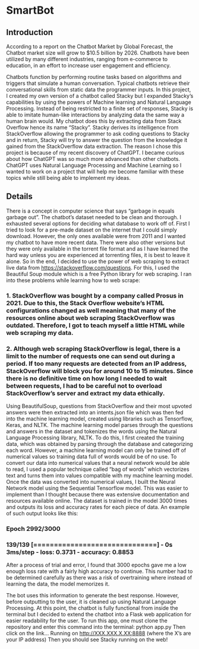 # SmartBot

## Introduction
According to a report on the Chatbot Market by Global Forecast, the Chatbot market size will grow to $10.5 billion by 2026. Chatbots have been utilized by many different industries, ranging from e-commerce to education, in an effort to increase user engagement and efficiency. 

Chatbots function by performing routine tasks based on algorithms and triggers that simulate a human conversation. Typical chatbots retrieve their conversational skills from static data the programmer inputs. In this project, I created my own version of a chatbot called Stacky but I expanded Stacky’s capabilities by using the powers of Machine learning and Natural Language Processing. Instead of being restricted to a finite set of responses, Stacky is able to imitate human-like interactions by analyzing data the same way a human brain would. My chatbot does this by extracting data from Stack Overflow hence its name “Stacky”. Stacky derives its intelligence from StackOverflow allowing the programmer to ask coding questions to Stacky and in return, Stacky will try to answer the question from the knowledge it gained from the StackOverflow data extraction. The reason I chose this project is because of my recent discovery of ChatGPT. I became curious about how ChatGPT was so much more advanced than other chatbots. ChatGPT uses Natural Language Processing and Machine Learning so I wanted to work on a project that will help me become familiar with these topics while still being able to implement my ideas.

## Details
There is a concept in computer science that says “garbage in equals garbage out”. The chatbot’s dataset needed to be clean and thorough. I exhausted several options for deciding what database to work off of. First I tried to look for a pre-made dataset on the internet that I could simply download. However, the only ones available were from 2011 and I wanted my chatbot to have more recent data. There were also other versions but they were only available in the torrent file format and as I have learned the hard way unless you are experienced at torrenting files, it is best to leave it alone. So in the end, I decided to use the power of web scraping to extract live data from https://stackoverflow.com/questions. For this, I used the Beautiful Soup module which is a free Python library for web scraping. I ran into these problems while learning how to web scrape:

### 1. StackOverflow was bought by a company called Prosus in 2021. Due to this, the Stack Overflow website’s HTML configurations changed as well meaning that many of the resources online about web scraping StackOverflow was outdated. Therefore, I got to teach myself a little HTML while web scraping my data.

### 2. Although web scraping StackOverflow is legal, there is a limit to the number of requests one can send out during a period. If too many requests are detected from an IP address, StackOverflow will block you for around 10 to 15 minutes. Since there is no definitive time on how long I needed to wait between requests, I had to be careful not to overload StackOverflow’s server and extract my data ethically.

Using BeautifulSoup, questions from StackOverflow and their most upvoted answers were then extracted into an intents.json file which was then fed into the machine learning model, created using libraries such as Tensorflow, Keras, and NLTK. The machine learning model parses through the questions and answers in the dataset and tokenizes the words using the Natural Language Processing library, NLTK. To do this, I first created the training data, which was obtained by parsing through the database and categorizing each word. However, a machine learning model can only be trained off of numerical values so training data full of words would be of no use. To convert our data into numerical values that a neural network would be able to read, I used a popular technique called “bag of words” which vectorizes text and turns them into values compatible with my machine learning model. Once the data was converted into numerical values, I built the Neural Network model using the Sequential Tensorflow model. This was easier to implement than I thought because there was extensive documentation and resources available online. The dataset is trained in the model 3000 times and outputs its loss and accuracy rates for each piece of data. An example of such output looks like this:

### Epoch 2992/3000
### 139/139 [==============================] - 0s 3ms/step - loss: 0.3731 - accuracy: 0.8853

After a process of trial and error, I found that 3000 epochs gave me a low enough loss rate with a fairly high accuracy to continue. This number had to be determined carefully as there was a risk of overtraining where instead of learning the data, the model memorizes it.

The bot uses this information to generate the best response. However, before outputting to the user, it is cleaned up using Natural Language Processing. At this point, the chatbot is fully functional from inside the terminal but I decided to extend the chatbot into a Flask web application for easier readability for the user. To run this app, one must clone the repository and enter this command into the terminal: python app.py Then click on the link... Running on http://XXX.XXX.X.XX:8888 (where the X’s are your IP address) Then you should see Stacky running on the web!
